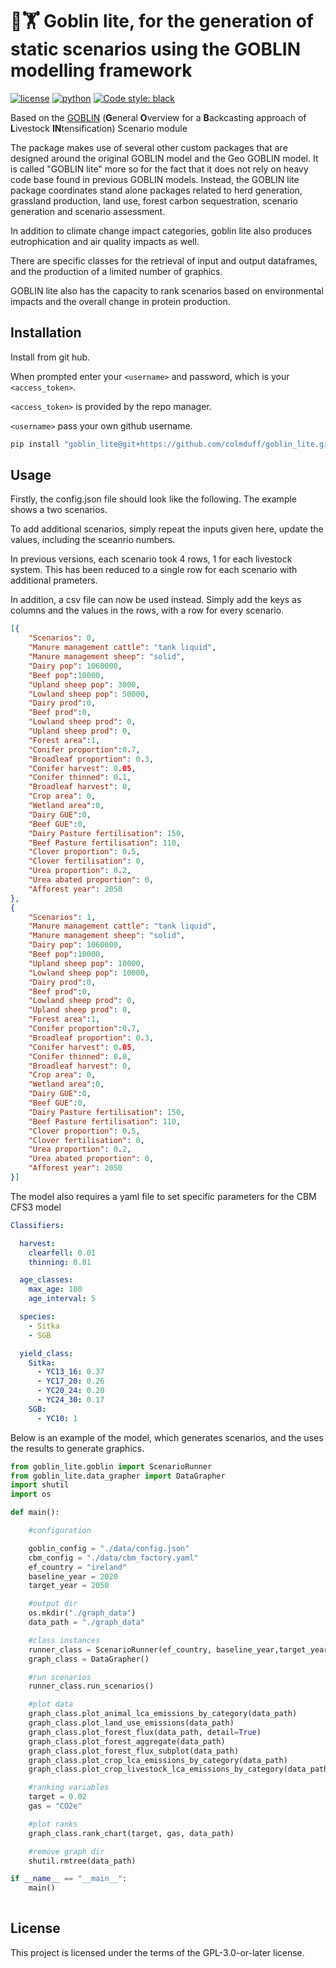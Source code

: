 # 🧌🏋️ Goblin lite, for the generation of static scenarios using the GOBLIN modelling framework

[![license](https://img.shields.io/badge/License-GPL%203.0-red)](https://github.com/colmduff/goblin_lite/blob/0.1.0/LICENSE)
[![python](https://img.shields.io/badge/python-3.9-blue?logo=python&logoColor=white)](https://github.com/colmduff/goblin_lite)
[![Code style: black](https://img.shields.io/badge/code%20style-black-000000.svg)](https://github.com/psf/black)

Based on the [GOBLIN](https://gmd.copernicus.org/articles/15/2239/2022/) (**G**eneral **O**verview for a **B**ackcasting approach of **L**ivestock **IN**tensification) Scenario module

The package makes use of several other custom packages that are designed around the original GOBLIN model and the Geo GOBLIN model. It is called "GOBLIN lite" more so for the fact that it does not rely on heavy code base found in previous GOBLIN models. Instead, the GOBLIN lite package coordinates stand alone packages related to herd generation, grassland production, land use, forest carbon sequestration, scenario generation and scenario assessment. 

In addition to climate change impact categories, goblin lite also produces eutrophication and air quality impacts as well. 

There are specific classes for the retrieval of input and output dataframes, and the production of a limited number of graphics. 

GOBLIN lite also has the capacity to rank scenarios based on environmental impacts and the overall change in protein production. 

## Installation

Install from git hub. 

When prompted enter your ```<username>``` and password, which is your ```<access_token>```.

```<access_token>``` is provided by the repo manager.

```<username>``` pass your own github username.


```bash
pip install "goblin_lite@git+https://github.com/colmduff/goblin_lite.git@main" 

```

## Usage
Firstly, the config.json file should look like the following. The example shows a two scenarios. 

To add additional scenarios, simply repeat the inputs given here, update the values, including the sceanrio numbers. 

In previous versions, each scenario took 4 rows, 1 for each livestock system. This has been reduced to a single row for each 
scenario with additional prameters. 

In addition, a csv file can now be used instead. Simply add the keys as columns and the values in the rows, with a row for every scenario.
```json
[{
    "Scenarios": 0,
    "Manure management cattle": "tank liquid",
    "Manure management sheep": "solid",
    "Dairy pop": 1060000,
    "Beef pop":10000,
    "Upland sheep pop": 3000,
    "Lowland sheep pop": 50000,
    "Dairy prod":0,
    "Beef prod":0,
    "Lowland sheep prod": 0,
    "Upland sheep prod": 0,
    "Forest area":1,
    "Conifer proportion":0.7,
    "Broadleaf proportion": 0.3,
    "Conifer harvest": 0.05,
    "Conifer thinned": 0.1,
    "Broadleaf harvest": 0,
    "Crop area": 0,
    "Wetland area":0,
    "Dairy GUE":0,
    "Beef GUE":0,
    "Dairy Pasture fertilisation": 150,
    "Beef Pasture fertilisation": 110,
    "Clover proportion": 0.5,
    "Clover fertilisation": 0,
    "Urea proportion": 0.2,
    "Urea abated proportion": 0,
    "Afforest year": 2050   
},
{
    "Scenarios": 1,
    "Manure management cattle": "tank liquid",
    "Manure management sheep": "solid",
    "Dairy pop": 1060000,
    "Beef pop":10000,
    "Upland sheep pop": 10000,
    "Lowland sheep pop": 10000,
    "Dairy prod":0,
    "Beef prod":0,
    "Lowland sheep prod": 0,
    "Upland sheep prod": 0,
    "Forest area":1,
    "Conifer proportion":0.7,
    "Broadleaf proportion": 0.3,
    "Conifer harvest": 0.05,
    "Conifer thinned": 0.8,
    "Broadleaf harvest": 0,
    "Crop area": 0,
    "Wetland area":0,
    "Dairy GUE":0,
    "Beef GUE":0,
    "Dairy Pasture fertilisation": 150,
    "Beef Pasture fertilisation": 110,
    "Clover proportion": 0.5,
    "Clover fertilisation": 0,
    "Urea proportion": 0.2,
    "Urea abated proportion": 0,
    "Afforest year": 2050  
}]
```

The model also requires a yaml file to set specific parameters for the CBM CFS3 model 

```yaml
Classifiers:

  harvest:
    clearfell: 0.01
    thinning: 0.01

  age_classes:
    max_age: 100
    age_interval: 5

  species:
    - Sitka
    - SGB

  yield_class:
    Sitka:
      - YC13_16: 0.37
      - YC17_20: 0.26
      - YC20_24: 0.20
      - YC24_30: 0.17
    SGB:
      - YC10: 1

```

Below is an example of the model, which generates scenarios, and the uses the results to generate graphics.

```python
from goblin_lite.goblin import ScenarioRunner
from goblin_lite.data_grapher import DataGrapher
import shutil
import os

def main():

    #configuration 

    goblin_config = "./data/config.json"
    cbm_config = "./data/cbm_factory.yaml"
    ef_country = "ireland"
    baseline_year = 2020
    target_year = 2050

    #output dir 
    os.mkdir("./graph_data")
    data_path = "./graph_data"

    #class instances
    runner_class = ScenarioRunner(ef_country, baseline_year,target_year, goblin_config, cbm_config)
    graph_class = DataGrapher()

    #run scenarios
    runner_class.run_scenarios()

    #plot data 
    graph_class.plot_animal_lca_emissions_by_category(data_path)
    graph_class.plot_land_use_emissions(data_path)
    graph_class.plot_forest_flux(data_path, detail=True)
    graph_class.plot_forest_aggregate(data_path)
    graph_class.plot_forest_flux_subplot(data_path)
    graph_class.plot_crop_lca_emissions_by_category(data_path)
    graph_class.plot_crop_livestock_lca_emissions_by_category(data_path)

    #ranking variables 
    target = 0.02
    gas = "CO2e"

    #plot ranks
    graph_class.rank_chart(target, gas, data_path)

    #remove graph dir 
    shutil.rmtree(data_path)

if __name__ == "__main__":
    main()
    
```
## License
This project is licensed under the terms of the GPL-3.0-or-later license.
